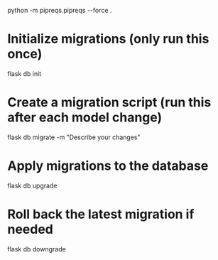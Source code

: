 python -m  pipreqs.pipreqs --force .

# Initialize migrations (only run this once)
flask db init

# Create a migration script (run this after each model change)
flask db migrate -m "Describe your changes"

# Apply migrations to the database
flask db upgrade

# Roll back the latest migration if needed
flask db downgrade
